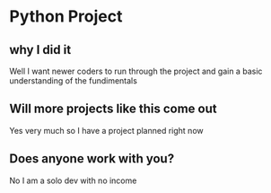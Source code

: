# Python Project
## why I did it
Well I want newer coders to run through the project and gain a basic understanding of the fundimentals
## Will more projects like this come out
Yes very much so I have a project planned right now
## Does anyone work with you?
No I am a solo dev with no income